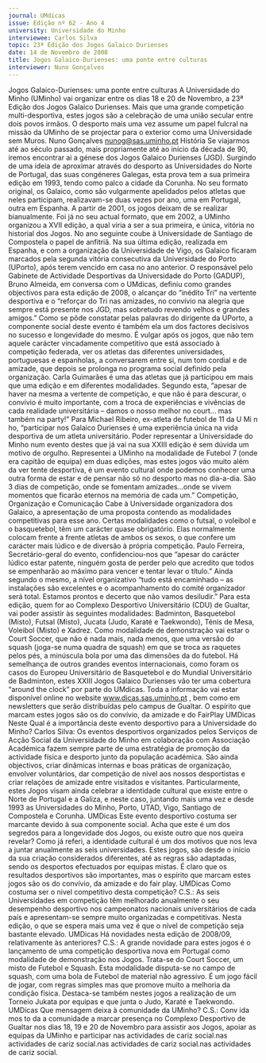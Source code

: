 ```yaml
---
journal: UMdicas
issue: Edição nº 62 - Ano 4
university: Universidade do Minho
interviewee: Carlos Silva
topic: 23ª Edição dos Jogos Galaico Durienses
date: 14 de Novembro de 2008
title: Jogos Galaico-Durienses: uma ponte entre culturas
interviewer: Nuno Gonçalves
---
```


Jogos Galaico-Durienses: uma ponte entre culturas
A Universidade do Minho (UMinho) vai organizar entre os dias 18 e
20 de Novembro, a 23ª Edição dos Jogos Galaico Durienses. Mais
que uma grande competição multi-desportiva, estes jogos são a
celebração de uma união secular entre dois povos irmãos. O desporto mais
uma vez assume um papel fulcral na missão da UMinho de se projectar para
o exterior como uma Universidade sem Muros.
Nuno Gonçalves
nunog@sas.uminho.pt
História
Se viajarmos até ao século
passado, mais propriamente até
ao início da década de 90, iremos
encontrar ai a génese dos Jogos
Galaico Durienses (JGD). Surgindo
de uma ideia de aproximar através
do desporto as Universidades do
Norte de Portugal, das suas
congéneres Galegas, esta prova
tem a sua primeira edição em
1993, tendo como palco a cidade
da Corunha.
No seu formato original, os
Galaico, como são vulgarmente
apelidados pelos atletas que neles
participam, realizavam-se duas
vezes por ano, uma em Portugal,
outra em Espanha. A partir de
2001, os jogos deixam de se
realizar bianualmente.
Foi já no seu actual formato, que
em 2002, a UMinho organizou a
XVII edição, a qual viria a ser a sua
primeira, e única, vitória no
historial dos Jogos. No ano
seguinte coube à Universidade de
Santiago de Compostela o papel de
anfitriã.
Na sua última edição, realizada em
Espanha, e com a organização da
Universidade de Vigo, os Galaico
ficaram marcados pela segunda
vitória consecutiva da
Universidade do Porto (UPorto),
após terem vencido em casa no
ano anterior.
O responsável pelo Gabinete de
Actividade Desportivas da
Universidade do Porto (GADUP),
Bruno Almeida, em conversa com o
UMdicas, definiu como grandes
objectivos para esta edição de
2008, o alcançar do “inédito Tri” na
vertente desportiva e o “reforçar
do Tri nas amizades, no convívio na
alegria que sempre está presente
nos JGD, mas sobretudo revendo
velhos e grandes amigos.”
Como se pôde constatar pelas
palavras do dirigente da UPorto, a
componente social deste evento é
também ela um dos factores
decisivos no sucesso e
longevidade do mesmo.
É vulgar após os jogos, que não
tem aquele carácter
vincadamente competitivo que
está associado à competição
federada, ver os atletas das
diferentes universidades,
portuguesas e espanholas, a
conversarem entre si, num tom
cordial e de amizade, que depois
se prolonga no programa social
definido pela organização.
Carla Guimarães é uma das atletas
que já participou em mais que uma
edição e em diferentes
modalidades. Segundo esta,
“apesar de haver na mesma a
vertente de competição, e que não
é para descurar, o convívio é muito
importante, com a troca de
experiências e vivências de cada
realidade universitária – damos o
nosso melhor no court... mas
também na party!”
Para Michael Ribeiro, ex-atleta de
futebol de 11 da U Mi n ho,
“participar nos Galaico Durienses
é uma experiência única na vida
desportiva de um atleta
universitário. Poder representar a
Universidade do Minho num
evento destes que já vai na sua
XXIII edição é sem dúvida um
motivo de orgulho. Representei a
UMinho na modalidade de Futebol
7 (onde era capitão de equipa) em
duas edições, mas estes jogos vão
muito além da ver tente
desportiva, é um evento cultural
onde podemos conhecer uma
outra forma de estar e de pensar
não só no desporto mas no dia-a-dia. São 3 dias de competição,
onde se fomentam
amizades…onde se vivem
momentos que ficarão eternos na
memória de cada um.”
Competição, Organização e
Comunicação
Cabe à Universidade organizadora
dos Galaico, a apresentação de
uma proposta contendo as
modalidades competitivas para
esse ano. Certas modalidades
como o futsal, o voleibol e o
basquetebol, têm um carácter
quase obrigatório. Elas
normalmente colocam frente a
frente atletas de ambos os sexos,
o que confere um carácter mais
lúdico e de diversão à própria
competição.
Paulo Ferreira, Secretário-geral do
evento, confidenciou-nos que
“apesar do carácter lúdico estar
patente, ninguém gosta de perder
pelo que acredito que todos se
empenharão ao máximo para
vencer e tentar levar o título.”
Ainda segundo o mesmo, a nível
organizativo “tudo está
encaminhado – as instalações
são excelentes e o
acompanhamento do comité
organizador será total. Estamos
prontos e decerto que não vamos
desiludir.”
Para esta edição, quem for ao
Complexo Desportivo Universitário
(CDU) de Gualtar, vai poder assistir
às seguintes modalidades: 
Badminton, Basquetebol (Misto),
Futsal (Misto), Jucata (Judo,
Karaté e Taekwondo), Ténis de
Mesa, Voleibol (Misto) e Xadrez.
Como modalidade de
demonstração vai estar o Court
Soccer, que não é nada mais, nada
menos, que uma versão do squash
(joga-se numa quadra de squash)
em que se troca as raquetes pelos
pés, a minúscula bola por uma das
dimensões da do futebol.
Há semelhança de outros grandes
eventos internacionais, como
foram os casos do Europeu
Universitário de Basquetebol e do
Mundial Universitário de
Badminton, estes XXIII Jogos
Galaico Durienses vão ter uma
cobertura “around the clock” por
parte do UMdicas.
Toda a informação vai estar
disponível online no website
www.dicas.sas.uminho.pt , bem
como em newsletters que serão
distribuídas pelo campus de
Gualtar.
O espírito que
marcam estes jogos
são os do convívio,
da amizade e do FairPlay
UMDicas Neste Qual é a
importância deste evento
desportivo para a Universidade do
Minho?
Carlos Silva: Os eventos
desportivos organizados pelos
Serviços de Acção Social da
Universidade do Minho em
colaboração com Associação
Académica fazem sempre parte de
uma estratégia de promoção da
actividade física e desporto junto
da população académica.
São ainda objectivos, criar
dinâmicas internas e boas
práticas de organização, envolver
voluntários, dar competição de
nível aos nossos desportistas e
criar relações de amizade entre
visitados e visitantes.
Particularmente, estes Jogos
visam ainda celebrar a identidade
cultural que existe entre o Norte de
Portugal e a Galiza, e neste caso,
juntando mais uma vez e desde
1993 as Universidades do Minho,
Porto, UTAD, Vigo, Santiago de
Compostela e Corunha.
UMDicas Este evento desportivo
costuma ser marcante devido à
sua componente social. Acha que
este é um dos segredos para a
longevidade dos Jogos, ou existe
outro que nos queira revelar?
Como já referi, a identidade
cultural é um dos motivos que nos
leva a juntar anualmente as seis
universidades. Estes jogos, são
desde o início da sua criação
considerados diferentes, até as
regras são adaptadas, sendo os
desportos efectuados por equipas
mistas. É claro que os resultados
desportivos são importantes, mas
o espírito que marcam estes jogos
são os do convívio, da amizade e
do fair play.
UMDicas Como costuma ser o
nivel competitivo desta
competição?
C.S.: As seis Universidades em
competição têm melhorado
anualmente o seu desempenho
desportivo nos campeonatos
nacionais universitários de cada
país e apresentam-se sempre
muito organizadas e competitivas.
Nesta edição, o que se espera
mais uma vez é que o nível de
competição seja bastante
elevado.
UMDicas Há novidades nesta
edição de 2008/09, relativamente
às anteriores?
C.S.: A grande novidade para estes
jogos é o lançamento de uma
competição desportiva nova em
Portugal como modalidade de
demonstração nos Jogos. Trata-se
do Court Soccer, um misto de
Futebol e Squash. Esta modalidade
disputa-se no campo de squash,
com uma bola de Futebol de
material não agressivo. É um jogo
fácil de jogar, com regras simples
mas que promove muito a
melhoria da condição física.
Destaca-se também nestes jogos
a realização de um Torneio Jukata
por equipas e que junta o Judo,
Karaté e Taekwondo.
UMDicas Que mensagem deixa à
comunidade da UMinho?
C.S.: Conv ida mos to da a
comunidade a marcar presença no
Complexo Desportivo de Gualtar
nos dias 18, 19 e 20 de Novembro
para assistir aos Jogos, apoiar as
equipas da UMinho e participar
nas actividades de cariz social.nas actividades de cariz social.nas actividades de cariz social.nas actividades de cariz social.